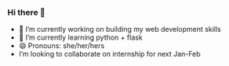 ### Hi there 👋

- 🔭 I’m currently working on building my web development skills
- 🌱 I’m currently learning python + flask
- 😄 Pronouns: she/her/hers
- I’m looking to collaborate on internship for next Jan-Feb

<!--
**MirvaTam/MirvaTam** is a ✨ _special_ ✨ repository because its `README.md` (this file) appears on your GitHub profile.

Here are some ideas to get you started:


- 👯 I’m looking to collaborate on ...
- 🤔 I’m looking for help with ...
- 💬 Ask me about ...
- 📫 How to reach me: ...

- ⚡ Fun fact: ...
-->
